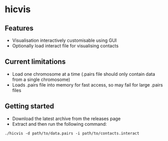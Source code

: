 # hicvis

## Features
* Visualisation interactively customisable using GUI
* Optionally load interact file for visualising contacts

## Current limitations
* Load one chromosome at a time (.pairs file should only contain data from a single chromosome)
* Loads .pairs file into memory for fast access, so may fail for large .pairs files

## Getting started
* Download the latest archive from the releases page
* Extract and then run the following command:
```
./hicvis -d path/to/data.pairs -i path/to/contacts.interact
```
